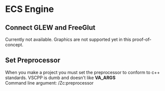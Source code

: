 # ECS Engine

## Connect GLEW and FreeGlut

Currently not available. Graphics are not supported yet in this proof-of-concept.

## Set Preprocessor

When you make a project you must set the preprocessor to conform to c++ standards. VSCPP is dumb and doesn't like __VA_ARGS__  
Command line argument: /Zc:preprocessor
